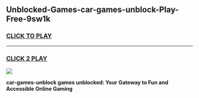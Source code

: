 
## Unblocked-Games-car-games-unblock-Play-Free-9sw1k
<h3>
<a href="https://premium76.site?title=car-games-unblock&ref=21A">CLICK TO PLAY</a></h3>
<hr>

<h3>
<a href="https://premium76.site?title=car-games-unblock&ref=21A">CLICK 2 PLAY</a>
  
</h3>

<a href="https://premium76.site?title=car-games-unblock&ref=21A"><img src="https://clearcache.store/games.png"></a>


**car-games-unblock games unblocked: Your Gateway to Fun and Accessible Online Gaming**
